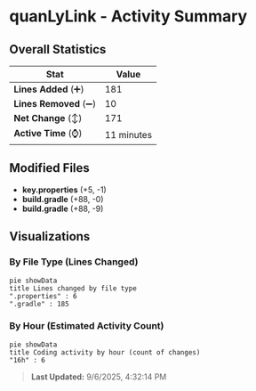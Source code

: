 # quanLyLink - Activity Summary 

## Overall Statistics

| Stat                   | Value                                                             |
| ---------------------- | ----------------------------------------------------------------- |
| **Lines Added** (➕)   | 181                                          |
| **Lines Removed** (➖) | 10                                        |
| **Net Change** (↕)    | 171                |
| **Active Time** (⌚)   | 11 minutes |


## Modified Files
- **key.properties** (+5, -1)
- **build.gradle** (+88, -0)
- **build.gradle** (+88, -9)

## Visualizations

### By File Type (Lines Changed)

```mermaid
pie showData
title Lines changed by file type
".properties" : 6
".gradle" : 185
```

### By Hour (Estimated Activity Count)

```mermaid
pie showData
title Coding activity by hour (count of changes)
"16h" : 6
```


> **Last Updated:** 9/6/2025, 4:32:14 PM